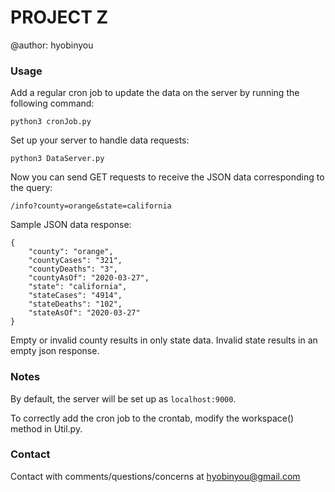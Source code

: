 # PROJECT Z

@author: hyobinyou


### Usage

Add a regular cron job to update the data on the server by running the following command:
```
python3 cronJob.py
```

Set up your server to handle data requests: 
```
python3 DataServer.py
```

Now you can send GET requests to receive the JSON data corresponding to the query:
```
/info?county=orange&state=california
```

Sample JSON data response:
```
{
	"county": "orange", 
	"countyCases": "321", 
	"countyDeaths": "3", 
	"countyAsOf": "2020-03-27", 
	"state": "california", 
	"stateCases": "4914", 
	"stateDeaths": "102", 
	"stateAsOf": "2020-03-27"
}
```

Empty or invalid county results in only state data. 
Invalid state results in an empty json response. 

### Notes

By default, the server will be set up as `localhost:9000`. 

To correctly add the cron job to the crontab, modify the workspace() method in Util.py. 

### Contact

Contact with comments/questions/concerns at hyobinyou@gmail.com
